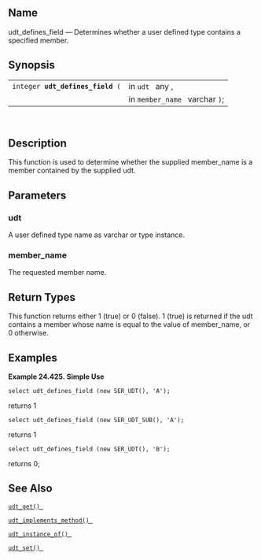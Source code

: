 <div id="fn_udt_defines_field" class="refentry">

<div class="titlepage">

</div>

<div class="refnamediv">

## Name

udt_defines_field — Determines whether a user defined type contains a
specified member.

</div>

<div class="refsynopsisdiv">

## Synopsis

<div id="fsyn_udt_defines_field" class="funcsynopsis">

|                                       |                                |
|---------------------------------------|--------------------------------|
| `integer `**`udt_defines_field`**` (` | in `udt ` any ,                |
|                                       | in `member_name ` varchar `)`; |

<div class="funcprototype-spacer">

 

</div>

</div>

</div>

<div id="desc_udt_defines_field" class="refsect1">

## Description

This function is used to determine whether the supplied member_name is a
member contained by the supplied udt.

</div>

<div id="params_udt_defines_field" class="refsect1">

## Parameters

<div id="id115882" class="refsect2">

### udt

A user defined type name as varchar or type instance.

</div>

<div id="id115885" class="refsect2">

### member_name

The requested member name.

</div>

</div>

<div id="ret_udt_defines_field" class="refsect1">

## Return Types

This function returns either 1 (true) or 0 (false). 1 (true) is returned
if the udt contains a member whose name is equal to the value of
member_name, or 0 otherwise.

</div>

<div id="examples_udt_defines_field" class="refsect1">

## Examples

<div id="ex_udt_defines_field" class="example">

**Example 24.425. Simple Use**

<div class="example-contents">

``` screen
select udt_defines_field (new SER_UDT(), 'A');
```

returns 1

``` screen
select udt_defines_field (new SER_UDT_SUB(), 'A');
```

returns 1

``` screen
select udt_defines_field (new SER_UDT(), 'B');
```

returns 0;

</div>

</div>

  

</div>

<div id="seealso_udt_defines_field" class="refsect1">

## See Also

<a href="fn_udt_get.html" class="link" title="udt_get"><code
class="function">udt_get() </code></a>

<a href="fn_udt_implements_method.html" class="link"
title="udt_implements_method"><code
class="function">udt_implements_method() </code></a>

<a href="fn_udt_instance_of.html" class="link"
title="udt_instance_of"><code
class="function">udt_instance_of() </code></a>

<a href="fn_udt_set.html" class="link" title="udt_set"><code
class="function">udt_set() </code></a>

</div>

</div>
